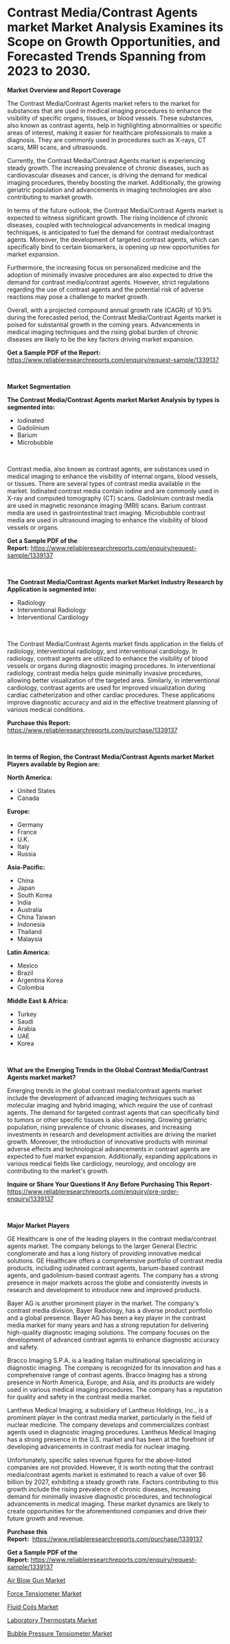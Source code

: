 <p><h1>Contrast Media/Contrast Agents market Market Analysis Examines its Scope on Growth Opportunities, and Forecasted Trends Spanning from 2023 to 2030.</h1></p><p><strong>Market Overview and Report Coverage</strong></p>
<p><p>The Contrast Media/Contrast Agents market refers to the market for substances that are used in medical imaging procedures to enhance the visibility of specific organs, tissues, or blood vessels. These substances, also known as contrast agents, help in highlighting abnormalities or specific areas of interest, making it easier for healthcare professionals to make a diagnosis. They are commonly used in procedures such as X-rays, CT scans, MRI scans, and ultrasounds.</p><p>Currently, the Contrast Media/Contrast Agents market is experiencing steady growth. The increasing prevalence of chronic diseases, such as cardiovascular diseases and cancer, is driving the demand for medical imaging procedures, thereby boosting the market. Additionally, the growing geriatric population and advancements in imaging technologies are also contributing to market growth.</p><p>In terms of the future outlook, the Contrast Media/Contrast Agents market is expected to witness significant growth. The rising incidence of chronic diseases, coupled with technological advancements in medical imaging techniques, is anticipated to fuel the demand for contrast media/contrast agents. Moreover, the development of targeted contrast agents, which can specifically bind to certain biomarkers, is opening up new opportunities for market expansion.</p><p>Furthermore, the increasing focus on personalized medicine and the adoption of minimally invasive procedures are also expected to drive the demand for contrast media/contrast agents. However, strict regulations regarding the use of contrast agents and the potential risk of adverse reactions may pose a challenge to market growth.</p><p>Overall, with a projected compound annual growth rate (CAGR) of 10.9% during the forecasted period, the Contrast Media/Contrast Agents market is poised for substantial growth in the coming years. Advancements in medical imaging techniques and the rising global burden of chronic diseases are likely to be the key factors driving market expansion.</p></p>
<p><strong>Get a Sample PDF of the Report:</strong> <a href="https://www.reliableresearchreports.com/enquiry/request-sample/1339137">https://www.reliableresearchreports.com/enquiry/request-sample/1339137</a></p>
<p>&nbsp;</p>
<p><strong>Market Segmentation</strong></p>
<p><strong>The Contrast Media/Contrast Agents market Market Analysis by types is segmented into:</strong></p>
<p><ul><li>Iodinated</li><li>Gadolinium</li><li>Barium</li><li>Microbubble</li></ul></p>
<p>&nbsp;</p>
<p><p>Contrast media, also known as contrast agents, are substances used in medical imaging to enhance the visibility of internal organs, blood vessels, or tissues. There are several types of contrast media available in the market. Iodinated contrast media contain iodine and are commonly used in X-ray and computed tomography (CT) scans. Gadolinium contrast media are used in magnetic resonance imaging (MRI) scans. Barium contrast media are used in gastrointestinal tract imaging. Microbubble contrast media are used in ultrasound imaging to enhance the visibility of blood vessels or organs.</p></p>
<p><strong>Get a Sample PDF of the Report:</strong>&nbsp;<a href="https://www.reliableresearchreports.com/enquiry/request-sample/1339137">https://www.reliableresearchreports.com/enquiry/request-sample/1339137</a></p>
<p>&nbsp;</p>
<p><strong>The Contrast Media/Contrast Agents market Market Industry Research by Application is segmented into:</strong></p>
<p><ul><li>Radiology</li><li>Interventional Radiology</li><li>Interventional Cardiology</li></ul></p>
<p>&nbsp;</p>
<p><p>The Contrast Media/Contrast Agents market finds application in the fields of radiology, interventional radiology, and interventional cardiology. In radiology, contrast agents are utilized to enhance the visibility of blood vessels or organs during diagnostic imaging procedures. In interventional radiology, contrast media helps guide minimally invasive procedures, allowing better visualization of the targeted area. Similarly, in interventional cardiology, contrast agents are used for improved visualization during cardiac catheterization and other cardiac procedures. These applications improve diagnostic accuracy and aid in the effective treatment planning of various medical conditions.</p></p>
<p><strong>Purchase this Report:</strong>&nbsp; <a href="https://www.reliableresearchreports.com/purchase/1339137">https://www.reliableresearchreports.com/purchase/1339137</a></p>
<p>&nbsp;</p>
<p><strong>In terms of Region, the Contrast Media/Contrast Agents market Market Players available by Region are:</strong></p>
<p>
    <p> <strong> North America: </strong>
        <ul>
            <li>United States</li>
            <li>Canada</li>
        </ul>
        </p> 
    <p> <strong> Europe: </strong>
        <ul>
            <li>Germany</li>
            <li>France</li>
            <li>U.K.</li>
            <li>Italy</li>
            <li>Russia</li>
        </ul>
        </p> 
    <p> <strong> Asia-Pacific: </strong>
        <ul>
            <li>China</li>
            <li>Japan</li>
            <li>South Korea</li>
            <li>India</li>
            <li>Australia</li>
            <li>China Taiwan</li>
            <li>Indonesia</li>
            <li>Thailand</li>
            <li>Malaysia</li>
        </ul>
        </p> 
    <p> <strong> Latin America: </strong>
        <ul>
            <li>Mexico</li>
            <li>Brazil</li>
            <li>Argentina Korea</li>
            <li>Colombia</li>
        </ul>
        </p> 
    <p> <strong> Middle East & Africa: </strong>
        <ul>
            <li>Turkey</li>
            <li>Saudi</li>
            <li>Arabia</li>
            <li>UAE</li>
            <li>Korea</li>
        </ul>
    </p>
    </p>
<p>&nbsp;</p>
<p><strong>What are the Emerging Trends in the Global Contrast Media/Contrast Agents market market?</strong></p>
<p><p>Emerging trends in the global contrast media/contrast agents market include the development of advanced imaging techniques such as molecular imaging and hybrid imaging, which require the use of contrast agents. The demand for targeted contrast agents that can specifically bind to tumors or other specific tissues is also increasing. Growing geriatric population, rising prevalence of chronic diseases, and increasing investments in research and development activities are driving the market growth. Moreover, the introduction of innovative products with minimal adverse effects and technological advancements in contrast agents are expected to fuel market expansion. Additionally, expanding applications in various medical fields like cardiology, neurology, and oncology are contributing to the market's growth.</p></p>
<p><strong>Inquire or Share Your Questions If Any Before Purchasing This Report</strong>- <a href="https://www.reliableresearchreports.com/enquiry/pre-order-enquiry/1339137">https://www.reliableresearchreports.com/enquiry/pre-order-enquiry/1339137</a></p>
<p>&nbsp;</p>
<p><strong>Major Market Players</strong></p>
<p><p>GE Healthcare is one of the leading players in the contrast media/contrast agents market. The company belongs to the larger General Electric conglomerate and has a long history of providing innovative medical solutions. GE Healthcare offers a comprehensive portfolio of contrast media products, including iodinated contrast agents, barium-based contrast agents, and gadolinium-based contrast agents. The company has a strong presence in major markets across the globe and consistently invests in research and development to introduce new and improved products.</p><p>Bayer AG is another prominent player in the market. The company's contrast media division, Bayer Radiology, has a diverse product portfolio and a global presence. Bayer AG has been a key player in the contrast media market for many years and has a strong reputation for delivering high-quality diagnostic imaging solutions. The company focuses on the development of advanced contrast agents to enhance diagnostic accuracy and safety.</p><p>Bracco Imaging S.P.A. is a leading Italian multinational specializing in diagnostic imaging. The company is recognized for its innovation and has a comprehensive range of contrast agents. Bracco Imaging has a strong presence in North America, Europe, and Asia, and its products are widely used in various medical imaging procedures. The company has a reputation for quality and safety in the contrast media market.</p><p>Lantheus Medical Imaging, a subsidiary of Lantheus Holdings, Inc., is a prominent player in the contrast media market, particularly in the field of nuclear medicine. The company develops and commercializes contrast agents used in diagnostic imaging procedures. Lantheus Medical Imaging has a strong presence in the U.S. market and has been at the forefront of developing advancements in contrast media for nuclear imaging.</p><p>Unfortunately, specific sales revenue figures for the above-listed companies are not provided. However, it is worth noting that the contrast media/contrast agents market is estimated to reach a value of over $6 billion by 2027, exhibiting a steady growth rate. Factors contributing to this growth include the rising prevalence of chronic diseases, increasing demand for minimally invasive diagnostic procedures, and technological advancements in medical imaging. These market dynamics are likely to create opportunities for the aforementioned companies and drive their future growth and revenue.</p></p>
<p><strong>Purchase this Report:</strong>&nbsp;&nbsp;<a href="https://www.reliableresearchreports.com/purchase/1339137">https://www.reliableresearchreports.com/purchase/1339137</a></p>
<p></p>
<p><strong>Get a Sample PDF of the Report:</strong>&nbsp;<a href="https://www.reliableresearchreports.com/enquiry/request-sample/1339137">https://www.reliableresearchreports.com/enquiry/request-sample/1339137</a></p>
<p><p><a href="https://medium.com/@ursulastark1/air-blow-gun-market-size-and-market-trends-complete-industry-overview-2023-to-2030-52a930fef749">Air Blow Gun Market</a></p><p><a href="https://www.linkedin.com/pulse/force-tensiometer-market-research-report-unlocks-analysis-ozjke/">Force Tensiometer Market</a></p><p><a href="https://medium.com/@giannicrona/fluid-coils-market-research-report-its-history-and-forecast-2023-to-2030-a2c2e369d592">Fluid Coils Market</a></p><p><a href="https://www.linkedin.com/pulse/laboratory-thermostats-market-share-amp-new-trends-analysis-8w3ke/">Laboratory Thermostats Market</a></p><p><a href="https://www.linkedin.com/pulse/bubble-pressure-tensiometer-market-challenges-opportunities-1wuue/">Bubble Pressure Tensiometer Market</a></p></p>